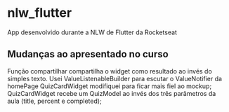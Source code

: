 # nlw_flutter

App desenvolvido durante a NLW de Flutter da Rocketseat

## Mudanças ao apresentado no curso

Função compartilhar compartilha o widget como resultado ao invés do simples texto.
Usei ValueListenableBuilder para escutar o ValueNotifier da homePage
QuizCardWidget modifiquei para ficar mais fiel ao mockup;
QuizCardWidget recebe um QuizModel ao invés dos três parâmetros da aula (title, percent e completed);


